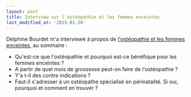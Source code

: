 ```yaml
---
layout: post
title: Interview sur l'ostéopathie et les femmes enceintes
last_modified_at: '2015-01-20'
---
```


Delphine Bourdet m'a interviewé à propos de
[l'ostéopathie et les femmes enceintes](http://delphinebourdet.com/blogs/news/18334499-osteopathie-pour-les-femmes-enceintes-interview-de-fabienne-krotoff),
au sommaire :

- Qu'est-ce que l'ostéopathie et pourquoi est-ce bénéfique pour les femmes enceintes ?
- A partir de quel mois de grossesse peut-on faire de l'ostéopathie ?
- Y'a t-il des contre indications ?
- Faut-il s'adresser à un ostéopathe spécialisé en périnatalité. Si oui, pourquoi et comment en trouver ?
